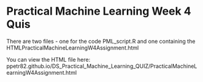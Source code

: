 # Practical Machine Learning Week 4 Quis
There are two files - one for the code PML_script.R and one containing the HTMLPracticalMachineLearningW4Assignment.html

You can view the HTML file here: ppetr82.github.io/DS_Practical_Machine_Learning_QUIZ/PracticalMachineLearningW4Assignment.html
